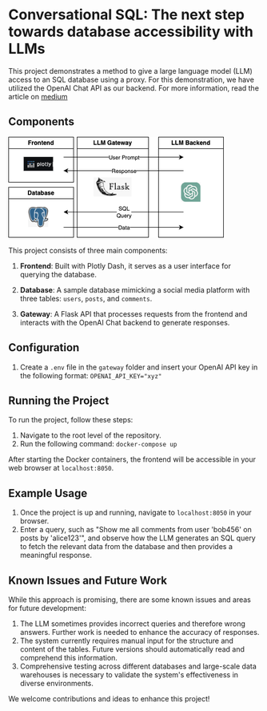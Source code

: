 # Conversational SQL: The next step towards database accessibility with LLMs
This project demonstrates a method to give a large language model (LLM) access to an SQL database using a proxy. For this demonstration, we have utilized the OpenAI Chat API as our backend.
For more information, read the article on [medium](https://medium.com/@valentin.gabriel.kuhn/conversational-sql-the-next-step-towards-database-accessibility-with-llms-176b3945affa)

## Components
![LLM-Enhanced SQL Database Interaction Architecture](images/ConversationalSQL.png)

This project consists of three main components:

1. **Frontend**: Built with Plotly Dash, it serves as a user interface for querying the database.

2. **Database**: A sample database mimicking a social media platform with three tables: `users`, `posts`, and `comments`.

3. **Gateway**: A Flask API that processes requests from the frontend and interacts with the OpenAI Chat backend to generate responses.


## Configuration
1. Create a `.env` file in the `gateway` folder and insert your OpenAI API key in the following format: ```OPENAI_API_KEY="xyz"```


## Running the Project
To run the project, follow these steps:

1. Navigate to the root level of the repository.
2. Run the following command: ```docker-compose up```


After starting the Docker containers, the frontend will be accessible in your web browser at `localhost:8050`.

## Example Usage
1. Once the project is up and running, navigate to `localhost:8050` in your browser.
2. Enter a query, such as "Show me all comments from user 'bob456' on posts by 'alice123'", and observe how the LLM generates an SQL query to fetch the relevant data from the database and then provides a meaningful response.

## Known Issues and Future Work
While this approach is promising, there are some known issues and areas for future development:

1. The LLM sometimes provides incorrect queries and therefore wrong answers. Further work is needed to enhance the accuracy of responses.
2. The system currently requires manual input for the structure and content of the tables. Future versions should automatically read and comprehend this information.
3. Comprehensive testing across different databases and large-scale data warehouses is necessary to validate the system's effectiveness in diverse environments.


We welcome contributions and ideas to enhance this project!